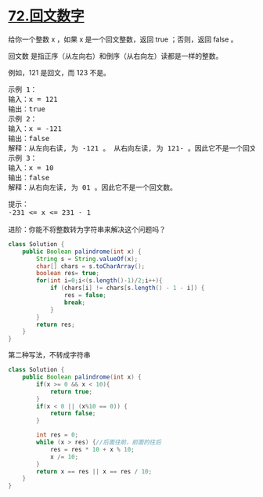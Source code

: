 # [72.回文数字](https://leetcode.cn/problems/palindrome-number/description/)
给你一个整数 x ，如果 x 是一个回文整数，返回 true ；否则，返回 false 。

回文数
是指正序（从左向右）和倒序（从右向左）读都是一样的整数。

例如，121 是回文，而 123 不是。

<pre>
示例 1：
输入：x = 121
输出：true
示例 2：
输入：x = -121
输出：false
解释：从左向右读, 为 -121 。 从右向左读, 为 121- 。因此它不是一个回文数。
示例 3：
输入：x = 10
输出：false
解释：从右向左读, 为 01 。因此它不是一个回文数。
</pre>

<pre>
提示：
-231 <= x <= 231 - 1

进阶：你能不将整数转为字符串来解决这个问题吗？
</pre>

````java
class Solution {
    public Boolean palindrome(int x) {
        String s = String.valueOf(x);
        char[] chars = s.toCharArray();
        boolean res= true;
        for(int i=0;i<(s.length()-1)/2;i++){
            if (chars[i] != chars[s.length() - 1 - i]) {
                res = false;
                break;
            }
        }
        return res;
    }
}

````
第二种写法，不转成字符串
````java
class Solution {
    public Boolean palindrome(int x) {
        if(x >= 0 && x < 10){
            return true;
        }
        if(x < 0 || (x%10 == 0)) {
            return false;
        }

        int res = 0;
        while (x > res) {//后面往前，前面的往后
            res = res * 10 + x % 10;
            x /= 10;
        }
        return x == res || x == res / 10;
    }
}

````

